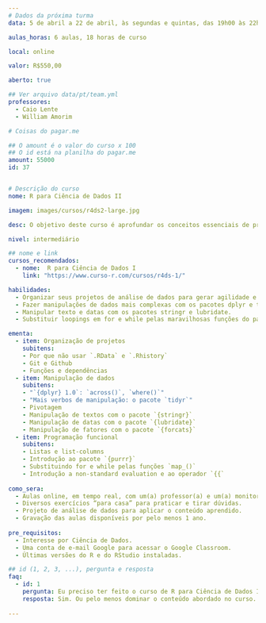 ```yaml
---
# Dados da próxima turma
data: 5 de abril a 22 de abril, às segundas e quintas, das 19h00 às 22h00

aulas_horas: 6 aulas, 18 horas de curso

local: online

valor: R$550,00

aberto: true

## Ver arquivo data/pt/team.yml
professores:
  - Caio Lente
  - William Amorim

# Coisas do pagar.me

## O amount é o valor do curso x 100
## O id está na planilha do pagar.me
amount: 55000
id: 37


# Descrição do curso
nome: R para Ciência de Dados II

imagem: images/cursos/r4ds2-large.jpg

desc: O objetivo deste curso é aprofundar os conceitos essenciais de programação em R para Ciência de Dados. A partir de problemas reais de análise de dados, apresentaremos técnicas intermediárias e avançadas de manipulação de dados, incluindo textos e datas, e conceitos de programação funcional.

nivel: intermediário

## nome e link
cursos_recomendados:
  - nome:  R para Ciência de Dados I
    link: "https://www.curso-r.com/cursos/r4ds-1/"

habilidades:
  - Organizar seus projetos de análise de dados para gerar agilidade e eficiência.
  - Fazer manipulações de dados mais complexas com os pacotes dplyr e tidyr, como pivotagem e diversos tipos de joins.
  - Manipular texto e datas com os pacotes stringr e lubridate.
  - Substituir loopings em for e while pelas maravilhosas funções do pacote purrr.

ementa: 
  - item: Organização de projetos
    subitens: 
    - Por que não usar `.RData` e `.Rhistory`
    - Git e Github
    - Funções e dependências
  - item: Manipulação de dados
    subitens: 
    - "`{dplyr} 1.0`: `across()`, `where()`"
    - "Mais verbos de manipulação: o pacote `tidyr`"
    - Pivotagem
    - Manipulação de textos com o pacote `{stringr}`
    - Manipulação de datas com o pacote `{lubridate}`
    - Manipulação de fatores com o pacote `{forcats}`
  - item: Programação funcional
    subitens:
    - Listas e list-columns
    - Introdução ao pacote `{purrr}`
    - Substituindo for e while pelas funções `map_()`
    - Introdução a non-standard evaluation e ao operador `{{`
    
como_sera: 
  - Aulas online, em tempo real, com um(a) professor(a) e um(a) monitor(a).
  - Diversos exercícios “para casa” para praticar e tirar dúvidas.
  - Projeto de análise de dados para aplicar o conteúdo aprendido.
  - Gravação das aulas disponíveis por pelo menos 1 ano.
  
pre_requisitos:
  - Interesse por Ciência de Dados.
  - Uma conta de e-mail Google para acessar o Google Classroom.
  - Últimas versões do R e do RStudio instaladas.

## id (1, 2, 3, ...), pergunta e resposta
faq:
  - id: 1
    pergunta: Eu preciso ter feito o curso de R para Ciência de Dados I antes?
    resposta: Sim. Ou pelo menos dominar o conteúdo abordado no curso.
  
---
```



